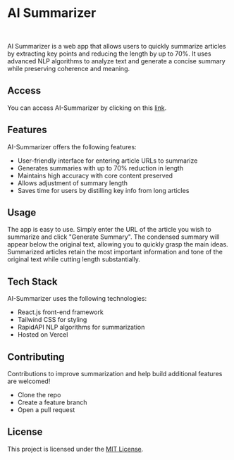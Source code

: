 # AI Summarizer
<br />

AI Summarizer is a web app that allows users to quickly summarize articles by extracting key points and reducing the length by up to 70%. It uses advanced NLP algorithms to analyze text and generate a concise summary while preserving coherence and meaning.

## Access
You can access AI-Summarizer by clicking on this [link](https://brandongpt-summarizer.web.app/).

## Features
AI-Summarizer offers the following features:
- User-friendly interface for entering article URLs to summarize
- Generates summaries with up to 70% reduction in length
- Maintains high accuracy with core content preserved
- Allows adjustment of summary length
- Saves time for users by distilling key info from long articles

## Usage
The app is easy to use. Simply enter the URL of the article you wish to summarize and click "Generate Summary". The condensed summary will appear below the original text, allowing you to quickly grasp the main ideas.
Summarized articles retain the most important information and tone of the original text while cutting length substantially.

## Tech Stack
AI-Summarizer uses the following technologies:
- React.js front-end framework
- Tailwind CSS for styling
- RapidAPI NLP algorithms for summarization
- Hosted on Vercel

## Contributing
Contributions to improve summarization and help build additional features are welcomed!
- Clone the repo
- Create a feature branch
- Open a pull request

## License
This project is licensed under the [MIT License](https://opensource.org/licenses/MIT).

